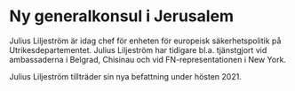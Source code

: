 # Ny generalkonsul i Jerusalem

Julius Liljeström är idag chef för enheten för europeisk säkerhetspolitik på Utrikesdepartementet. Julius Liljeström har tidigare bl.a. tjänstgjort vid ambassaderna i Belgrad, Chisinau och vid FN\-representationen i New York.

Julius Liljeström tillträder sin nya befattning under hösten 2021\.
